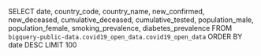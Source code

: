 SELECT
  date,
  country_code,
  country_name,
  new_confirmed,
  new_deceased,
  cumulative_deceased,
  cumulative_tested,
  population_male,
  population_female,
  smoking_prevalence,
  diabetes_prevalence
FROM `bigquery-public-data.covid19_open_data.covid19_open_data`
ORDER BY date DESC
LIMIT 100